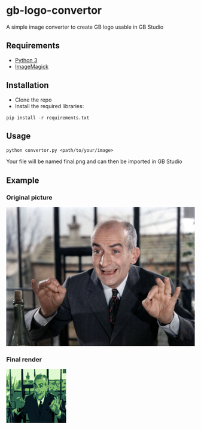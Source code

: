# gb-logo-convertor

A simple image converter to create GB logo usable in GB Studio

## Requirements
- [Python 3](https://www.python.org/downloads/)
- [ImageMagick](https://imagemagick.org/script/download.php)

## Installation
- Clone the repo
- Install the required libraries:
```
pip install -r requirements.txt
```

## Usage
```
python convertor.py <path/to/your/image>
```

Your file will be named final.png and can then be imported in GB Studio

## Example
### Original picture
![Louis de Funès](images/louis-de-funes.jpg)

### Final render
![Louis de Funès](images/final.png)